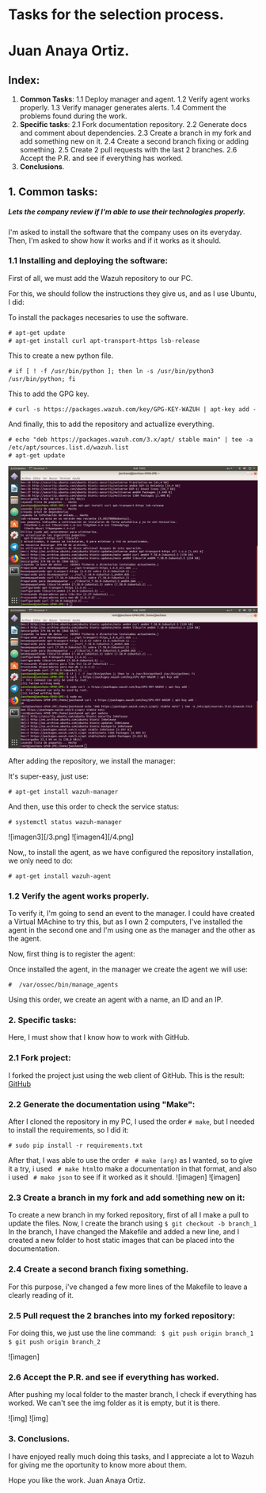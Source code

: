 # Tasks for the selection process.
# Juan Anaya Ortiz.

## Index:
  1. **Common Tasks**:
    1.1 Deploy manager and agent.
    1.2 Verify agent works properly.
    1.3 Verify manager generates alerts.
    1.4 Comment the problems found during the work.
  2. **Specific tasks**:
    2.1 Fork documentation repository.
    2.2 Generate docs and comment about dependencies.
    2.3 Create a branch in my fork and add something new on it.
    2.4 Create a second branch fixing or adding something.
    2.5 Create 2 pull requests with the last 2 branches.
    2.6 Accept the P.R. and see if everything has worked.
3. **Conclusions**.


## 1. Common tasks:

##### Lets the company review if I'm able to use their technologies properly.
I'm asked to install the software that the company uses on its everyday.
Then, I'm asked to show how it works and if it works as it should.

### 1.1 Installing and deploying the software:

First of all, we must add the Wazuh repository to our PC.

For this, we should follow the instructions they give us, and as I use Ubuntu, I did:

To install the packages necesaries to use the software.
```
# apt-get update
# apt-get install curl apt-transport-https lsb-release
```

This to create a new python file.
```
# if [ ! -f /usr/bin/python ]; then ln -s /usr/bin/python3 /usr/bin/python; fi
```

This to add the GPG key.
```
# curl -s https://packages.wazuh.com/key/GPG-KEY-WAZUH | apt-key add -
```

And finally, this to add the repository and actuallize everything.
```
# echo "deb https://packages.wazuh.com/3.x/apt/ stable main" | tee -a /etc/apt/sources.list.d/wazuh.list
# apt-get update
```
![imagen1](https://github.com/JaoChaos/wazuh_tasks/blob/master/img/1.png)
![imagen2](https://github.com/JaoChaos/wazuh_tasks/blob/master/img/2.png)

After adding the repository, we install the manager:

It's super-easy, just use:
```
# apt-get install wazuh-manager
```

And then, use this order to check the service status:
```
# systemctl status wazuh-manager
```

![imagen3][/3.png]
![imagen4][/4.png]

Now,, to install the agent, as we have configured the repository installation, we only need to do:
```
# apt-get install wazuh-agent
```

### 1.2 Verify the agent works properly.

To verify it, I'm going to send an event to the manager.
I could have created a Virtual MAchine to try this, but as I own 2 computers, I've installed the agent in the second one and I'm using one as the manager and the other as the agent.

Now, first thing is to register the agent:

Once installed the agent, in the manager we create the agent we will use:

```
#  /var/ossec/bin/manage_agents
```

Using this order, we create an agent with a name, an ID and an IP.



### 2. Specific tasks:

Here, I must show that I know how to work with GitHub.

### 2.1 Fork project:

I forked the project just using the web client of GitHub.
This is the result:
[GitHub](https://github.com/JaoChaos/wazuh-documentation)

### 2.2 Generate the documentation using "Make":

After I cloned the repository in my PC, I used the order ``` # make ```, but I needed to install the requirements, so I did it:

```
# sudo pip install -r requirements.txt
```

After that, I was able to use the order ``` # make (arg)``` as I wanted, so to give it a try, i used ``` # make html```to make a documentation in that format, and also i used ``` # make json``` to see if it worked as it should.
![imagen]
![imagen]

### 2.3 Create a branch in my fork and add something new on it:

To create a new branch in my forked repository, first of all I make a pull to update the files.
Now, I create the branch using ``` $ git checkout -b branch_1 ```
In the branch, I have changed the Makefile and added a new line, and I created a new folder to host static images that can be placed into the documentation.

### 2.4  Create a second branch fixing something.
For this purpose, i've changed a few more lines of the Makefile to leave a clearly reading of it.


### 2.5 Pull request the 2 branches into my forked repository:

For doing this, we just use the line command:
``` $ git push origin branch_1```
``` $ git push origin branch_2```

![imagen]

### 2.6 Accept the P.R. and see if everything has worked.

After pushing my local folder to the master branch, I check if everything has worked.
We can't see the img folder as it is empty, but it is there.

![img]
![img]

### 3. Conclusions.

I have enjoyed really much doing this tasks, and I appreciate a lot to Wazuh for giving me the oportunity to know more about them.

Hope you like the work.
Juan Anaya Ortiz.
